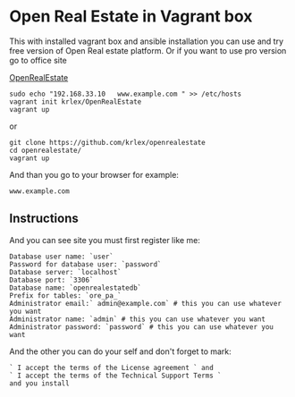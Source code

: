 # Open Real Estate in Vagrant box

This with installed vagrant box and ansible installation you can use and try
free version of Open Real estate platform. Or if you want to use pro version go to office site 

[OpenRealEstate](https://open-real-estate.info)

```
sudo echo "192.168.33.10   www.example.com " >> /etc/hosts
vagrant init krlex/OpenRealEstate
vagrant up
```
or
```
git clone https://github.com/krlex/openrealestate
cd openrealestate/
vagrant up
```
And than you go to your browser for example:

```
www.example.com
```
## Instructions

And you can see site you must first register like me:

```
Database user name: `user`
Password for database user: `password`
Database server: `localhost`
Database port: `3306`
Database name: `openrealestatedb`
Prefix for tables: `ore_pa_`
Administrator email:` admin@example.com` # this you can use whatever you want
Administrator name: `admin` # this you can use whatever you want
Administrator password: `password` # this you can use whatever you want
```
And the other you can do your self and don't forget to mark:
```
` I accept the terms of the License agreement ` and
` I accept the terms of the Technical Support Terms `
and you install
```
